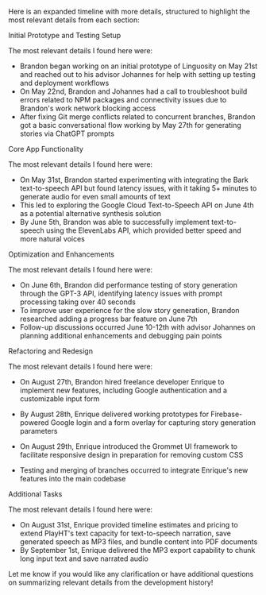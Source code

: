  Here is an expanded timeline with more details, structured to highlight the most relevant details from each section:

Initial Prototype and Testing Setup

The most relevant details I found here were:

- Brandon began working on an initial prototype of Linguosity on May 21st and reached out to his advisor Johannes for help with setting up testing and deployment workflows
- On May 22nd, Brandon and Johannes had a call to troubleshoot build errors related to NPM packages and connectivity issues due to Brandon's work network blocking access
- After fixing Git merge conflicts related to concurrent branches, Brandon got a basic conversational flow working by May 27th for generating stories via ChatGPT prompts

Core App Functionality  

The most relevant details I found here were: 

- On May 31st, Brandon started experimenting with integrating the Bark text-to-speech API but found latency issues, with it taking 5+ minutes to generate audio for even small amounts of text
- This led to exploring the Google Cloud Text-to-Speech API on June 4th as a potential alternative synthesis solution
- By June 5th, Brandon was able to successfully implement text-to-speech using the ElevenLabs API, which provided better speed and more natural voices

Optimization and Enhancements

The most relevant details I found here were:

- On June 6th, Brandon did performance testing of story generation through the GPT-3 API, identifying latency issues with prompt processing taking over 40 seconds
- To improve user experience for the slow story generation, Brandon researched adding a progress bar feature on June 7th
- Follow-up discussions occurred June 10-12th with advisor Johannes on planning additional enhancements and debugging pain points

Refactoring and Redesign

The most relevant details I found here were:

- On August 27th, Brandon hired freelance developer Enrique to implement new features, including Google authentication and a customizable input form
- By August 28th, Enrique delivered working prototypes for Firebase-powered Google login and a form overlay for capturing story generation parameters  

- On August 29th, Enrique introduced the Grommet UI framework to facilitate responsive design in preparation for removing custom CSS
- Testing and merging of branches occurred to integrate Enrique's new features into the main codebase

Additional Tasks 

The most relevant details I found here were:

- On August 31st, Enrique provided timeline estimates and pricing to extend PlayHT's text capacity for text-to-speech narration, save generated speech as MP3 files, and bundle content into PDF documents
- By September 1st, Enrique delivered the MP3 export capability to chunk long input text and save narrated audio

Let me know if you would like any clarification or have additional questions on summarizing relevant details from the development history!
